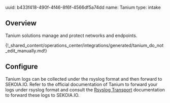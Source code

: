 uuid: b433f418-490f-4f46-8f6f-4566df5a74dd
name: Tanium
type: intake

## Overview
Tanium solutions manage and protect networks and endpoints.

{!_shared_content/operations_center/integrations/generated/tanium_do_not_edit_manually.md!}

## Configure
Tanium logs can be collected under the rsyslog format and then forward to SEKOIA.IO. Refer to the official documentation of Tanium to forward your logs under rsyslog format and consult the [Rsyslog Transport](../../../ingestion_methods/rsyslog/) documentation to forward these logs to SEKOIA.IO.
